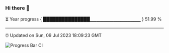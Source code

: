 ### Hi there 👋

⏳ Year progress { ███████████████▁▁▁▁▁▁▁▁▁▁▁▁▁▁▁ } 51.99 %

---

⏰ Updated on Sun, 09 Jul 2023 18:09:23 GMT

![Progress Bar CI](https://github.com/Shyam-Makwana/GitHub-Actions-Demo/workflows/Progress%20Bar%20CI/badge.svg)
